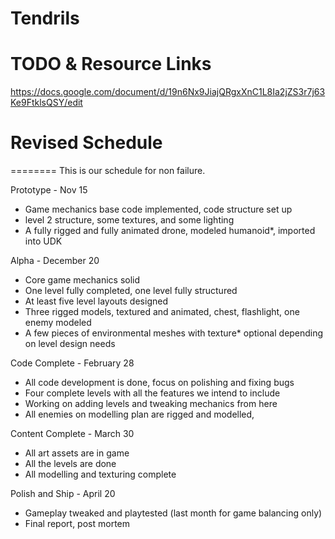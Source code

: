 Tendrils
========

# TODO & Resource Links
https://docs.google.com/document/d/19n6Nx9JiajQRgxXnC1L8Ia2jZS3r7j63Ke9FtklsQSY/edit

# Revised Schedule
========
This is our schedule for non failure.

Prototype           - Nov 15
* Game mechanics base code implemented, code structure set up
* level 2 structure, some textures, and some lighting
* A fully rigged and fully animated drone, modeled humanoid*, imported into UDK

Alpha               - December 20
* Core game mechanics solid
* One level fully completed, one level fully structured
* At least five level layouts designed
* Three rigged models, textured and animated, chest, flashlight, one enemy modeled
* A few pieces of environmental meshes with texture* optional depending on level design needs

Code Complete       - February 28
* All code development is done, focus on polishing and fixing bugs
* Four complete levels with all the features we intend to include
* Working on adding levels and tweaking mechanics from here
* All enemies on modelling plan are rigged and modelled,

Content Complete    - March 30
* All art assets are in game
* All the levels are done
* All modelling and texturing complete

Polish and Ship     - April 20
* Gameplay tweaked and playtested (last month for game balancing only)
* Final report, post mortem